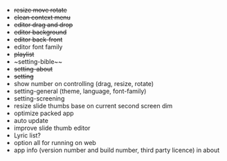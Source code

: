 * ~~resize move rotate~~
* ~~clean context menu~~
* ~~editor drag and drop~~
* ~~editor background~~
* ~~editor back-front~~
* editor font family
* ~~playlist~~
* ~setting-bible~~
* ~~setting-about~~
* ~~setting~~
* show number on controlling (drag, resize, rotate)
* setting-general (theme, language, font-family)
* setting-screening
* resize slide thumbs base on current second screen dim
* optimize packed app
* auto update
* improve slide thumb editor
* Lyric list?
* option all for running on web
* app info (version number and build number, third party licence) in about